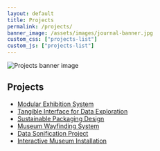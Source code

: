 ```yaml
---
layout: default
title: Projects
permalink: /projects/
banner_image: /assets/images/journal-banner.jpg
custom_css: ["projects-list"]
custom_js: ["projects-list"]
---
```


<main class="projects-main">
  <section class="projects-banner">
    <img src="{{ page.banner_image }}" alt="Projects banner image">
  </section>
  
  <section class="projects-content">
    <h1 class="projects-heading">Projects</h1>
    <ul class="projects-list">
      <li><a href="/projects/modular-exhibition-system">Modular Exhibition System</a></li>
      <li><a href="/projects/tangible-interface">Tangible Interface for Data Exploration</a></li>
      <li><a href="/projects/sustainable-packaging">Sustainable Packaging Design</a></li>
      <li><a href="/projects/museum-wayfinding">Museum Wayfinding System</a></li>
      <li><a href="/projects/data-sonification">Data Sonification Project</a></li>
      <li><a href="/projects/interactive-museum">Interactive Museum Installation</a></li>
    </ul>
  </section>
</main>